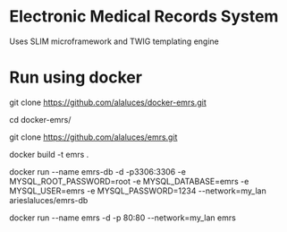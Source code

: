 # Electronic Medical Records System

Uses SLIM microframework and TWIG templating engine

# Run using docker

git clone https://github.com/alaluces/docker-emrs.git

cd docker-emrs/

git clone https://github.com/alaluces/emrs.git

docker build -t emrs .

docker run --name emrs-db -d -p3306:3306 -e MYSQL_ROOT_PASSWORD=root -e MYSQL_DATABASE=emrs -e MYSQL_USER=emrs -e MYSQL_PASSWORD=1234 --network=my_lan arieslaluces/emrs-db

docker run --name emrs -d -p 80:80 --network=my_lan emrs
